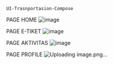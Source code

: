 `UI-Trasnportasion-Compose`

PAGE HOME
![image](https://github.com/alfiiinur/UI-Transportasion-Compose/assets/87593051/f8cc55e6-5087-4dc3-94c9-ac8844f39544)

PAGE E-TIKET
![image](https://github.com/alfiiinur/UI-Transportasion-Compose/assets/87593051/1fa3b64e-d620-42cb-8d1e-ecdb016508a3)

PAGE AKTIVITAS
![image](https://github.com/alfiiinur/UI-Transportasion-Compose/assets/87593051/46f23f4e-f3ae-4fd2-90a5-a317e1f6922a)

PAGE PROFILE
![Uploading image.png…]()
